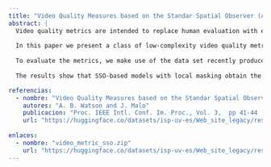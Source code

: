 ```yaml
---
title: "Video Quality Measures based on the Standar Spatial Observer (A. B. Watson and J. Malo)"
abstract: |
  Video quality metrics are intended to replace human evaluation with evaluation by machine. To accurately simulate human judgement, they must include some aspects of the human visual system.
  
  In this paper we present a class of low-complexity video quality metrics based on the Standard Spatial Observer (SSO). In these metrics, the basic SSO model is improved with several additional features from the current human vision models.
  
  To evaluate the metrics, we make use of the data set recently produced by the Video Quality Experts Group (VQEG), which consists of subjective ratings of 160 samples of digital video covering a wide range of quality. For each metric we examine the correlation between its predictions and the subjective ratings.
  
  The results show that SSO-based models with local masking obtain the same degree of accuracy as the best metric considered by VQEG (P5), and significantly better correlations than the other VQEG models. The results suggest that local masking is a key feature to improve the correlation of the basic SSO model.

referencias:
  - nombre: "Video Quality Measures based on the Standar Spatial Observer"
    autores: "A. B. Watson and J. Malo"
    publicacion: "Proc. IEEE Intl. Conf. Im. Proc., Vol. 3,  pp 41-44 (2002)"
    url: "https://huggingface.co/datasets/isp-uv-es/Web_site_legacy/resolve/main/code/soft_visioncolor/icip02.pdf"
  
enlaces:
  - nombre: "video_metric_sso.zip"
    url: "https://huggingface.co/datasets/isp-uv-es/Web_site_legacy/resolve/main/code/soft_visioncolor/video_metric_sso.zip"
---
```


